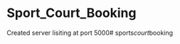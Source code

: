 # Sport_Court_Booking
Created server lisiting at port 5000#   s p o r t s _ c o u r t _ b o o k i n g  
 